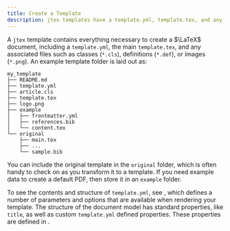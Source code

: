 ```yaml
---
title: Create a Template
description: jtex templates have a template.yml, template.tex, and any other images, class or definition files required for the template to render.
---
```


A `jtex` template contains everything necessary to create a $\LaTeX$ document, including a `template.yml`, the main `template.tex`, and any associated files such as classes (`*.cls`), definitions (`*.def`), or images (`*.png`). An example template folder is laid out as:

```text
my_template
├── README.md
├── template.yml
├── article.cls
├── template.tex
├── logo.png
├── example
│   ├── frontmatter.yml
│   ├── references.bib
│   └── content.tex
└── original
    ├── main.tex
    ├── ...
    └── sample.bib
```

You can include the original template in the `original` folder, which is often handy to check on as you transform it to a template.
If you need example data to create a default PDF, then store it in an `example` folder.

To see the contents and structure of `template.yml`, see [](./template-yml.md), which defines a number of parameters and options that are available when rendering your template. The structure of the document model has standard properties, like `title`, as well as custom `template.yml` defined properties. These properties are defined in [](./document.md).
